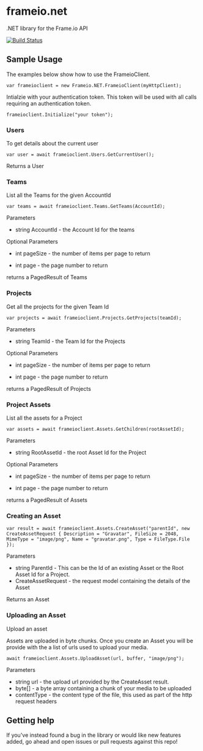 # frameio.net
.NET library for the Frame.io API

[![Build Status](https://dev.azure.com/group6tech/frameio.net/_apis/build/status/group6tech.frameio.net.build?branchName=master)](https://dev.azure.com/group6tech/frameio.net/_build/latest?definitionId=14&branchName=master)

## Sample Usage
The examples below show how to use the FrameioClient.

`var frameioclient = new Frameio.NET.FrameioClient(myHttpClient);`

Intialzie with your authentication token. This token will be used with all calls requiring an authentication token.

`frameioclient.Initialize("your token");`

### Users
To get details about the current user

`var user = await frameioclient.Users.GetCurrentUser();`

Returns a User

### Teams
List all the Teams for the given AccountId

`var teams = await frameioclient.Teams.GetTeams(AccountId);`

Parameters
- string AccountId - the Account Id for the teams

Optional Parameters

- int pageSize - the number of items per page to return

- int page - the page number to return

returns a PagedResult of Teams

### Projects
Get all the projects for the given Team Id

`var projects = await frameioclient.Projects.GetProjects(teamId);`

Parameters
- string TeamId - the Team Id for the Projects

Optional Parameters

- int pageSize - the number of items per page to return

- int page - the page number to return

returns a PagedResult of Projects


### Project Assets
List all the assets for a Project

`var assets = await frameioclient.Assets.GetChildren(rootAssetId);`

Parameters
- string RootAssetId - the root Asset Id for the Project

Optional Parameters

- int pageSize - the number of items per page to return

- int page - the page number to return

returns a PagedResult of Assets

### Creating an Asset

`var result = await frameioclient.Assets.CreateAsset("parentId",
    new CreateAssetRequest
    {
        Description = "Gravatar",
        FileSize = 2048,
        MimeType = "image/png",
        Name = "gravatar.png",
        Type = FileType.File
    });`

Parameters
- string ParentId - This can be the Id of an existing Asset or the Root Asset Id for a Project.
- CreateAssetRequest - the request model containing the details of the Asset

Returns an Asset

### Uploading an Asset
Upload an asset

Assets are uploaded in byte chunks. Once you create an Asset you will be provide with the a list of urls used to upload your media.

`await frameioclient.Assets.UploadAsset(url, buffer, "image/png");`

Parameters
- string url - the upload url provided by the CreateAsset result.
- byte[] - a byte array containing a chunk of your media to be uploaded
- contentType - the content type of the file, this used as part of the http request headers

## Getting help

If you've instead found a bug in the library or would like new features added, go ahead and open issues or pull requests against this repo!

